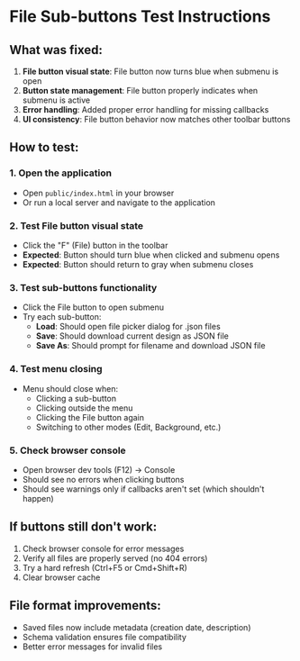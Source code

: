 # File Sub-buttons Test Instructions

## What was fixed:
1. **File button visual state**: File button now turns blue when submenu is open
2. **Button state management**: File button properly indicates when submenu is active
3. **Error handling**: Added proper error handling for missing callbacks
4. **UI consistency**: File button behavior now matches other toolbar buttons

## How to test:

### 1. Open the application
- Open `public/index.html` in your browser
- Or run a local server and navigate to the application

### 2. Test File button visual state
- Click the "F" (File) button in the toolbar
- **Expected**: Button should turn blue when clicked and submenu opens
- **Expected**: Button should return to gray when submenu closes

### 3. Test sub-buttons functionality
- Click the File button to open submenu
- Try each sub-button:
  - **Load**: Should open file picker dialog for .json files
  - **Save**: Should download current design as JSON file
  - **Save As**: Should prompt for filename and download JSON file

### 4. Test menu closing
- Menu should close when:
  - Clicking a sub-button
  - Clicking outside the menu
  - Clicking the File button again
  - Switching to other modes (Edit, Background, etc.)

### 5. Check browser console
- Open browser dev tools (F12) → Console
- Should see no errors when clicking buttons
- Should see warnings only if callbacks aren't set (which shouldn't happen)

## If buttons still don't work:
1. Check browser console for error messages
2. Verify all files are properly served (no 404 errors)
3. Try a hard refresh (Ctrl+F5 or Cmd+Shift+R)
4. Clear browser cache

## File format improvements:
- Saved files now include metadata (creation date, description)
- Schema validation ensures file compatibility
- Better error messages for invalid files